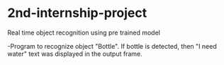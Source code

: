 # 2nd-internship-project
Real time object recognition using pre trained model

-Program to recognize object "Bottle". If bottle is detected, then "I need water" text was displayed in the output frame.
